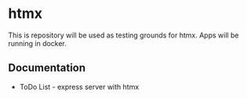# htmx

This is repository will be used as testing grounds for htmx. Apps will be running in docker.

## Documentation

- ToDo List - express server with htmx

